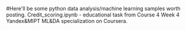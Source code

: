 #Here'll be some python data analysis/machine learning samples worth posting.
Credit_scoring.ipynb - educational task from Course 4 Week 4 Yandex&MIPT ML&DA specialization on Coursera.
